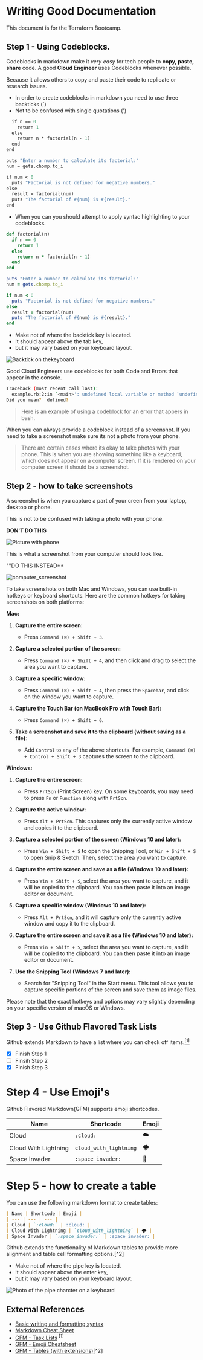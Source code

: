 # Writing Good Documentation
This document is for the Terraform Bootcamp. 

## Step 1 - Using Codeblocks.

Codeblocks in markdown make it *very easy* for tech people to **copy, paste, share** code.
A good __Cloud Engineer__ uses Codeblocks whenever possible. 

Because it allows others to copy and paste their code to replicate or research issues. 

- In order to create codeblocks in markdown you need to use three backticks (`)
- Not to be confused with single quotations (')
  
```def factorial(n)
  if n == 0
    return 1
  else
    return n * factorial(n - 1)
  end
end

puts "Enter a number to calculate its factorial:"
num = gets.chomp.to_i

if num < 0
  puts "Factorial is not defined for negative numbers."
else
  result = factorial(num)
  puts "The factorial of #{num} is #{result}."
end
```

- When you can you should attempt to apply syntac highlighting to your codeblocks.

```ruby
def factorial(n)
  if n == 0
    return 1
  else
    return n * factorial(n - 1)
  end
end

puts "Enter a number to calculate its factorial:"
num = gets.chomp.to_i

if num < 0
  puts "Factorial is not defined for negative numbers."
else
  result = factorial(num)
  puts "The factorial of #{num} is #{result}."
end
```

- Make not of where the backtick key is located.
- It should appear above the tab key,
- but it may vary based on your keyboard layout.

![Backtick on thekeyboard](assets/backtick.png)

Good Cloud Engineers use codeblocks for both Code and Errors that appear in the console.

```bash
Traceback (most recent call last):
  example.rb:2:in `<main>': undefined local variable or method `undefined_variable' for main:Object (NameError)
Did you mean?  defined?
```
> Here is an example of using a codeblock for an error that appers in bash.

When you can always provide a codeblock instead of a screenshot.
If you need to take a screenshot make sure its not a photo from your phone. 

> There are certain cases where its okay to take photos with your phone. This is when you are showing something like a keyboard, which does not appear on a computer screen. If it is rendered on your computer screen it should be a screenshot.

## Step 2 - how to take screenshots

A screenshot is when you capture a part of your creen from your laptop, desktop or phone.

This is not to be confused with taking a photo with your phone.

**DON'T DO THIS**

![Picture with phone](assets/phone.png)

This is what a screenshot from your computer should look like.

""DO THIS INSTEAD**

![computer_screenshot](assets/screenshot.png)

To take screenshots on both Mac and Windows, you can use built-in hotkeys or keyboard shortcuts. Here are the common hotkeys for taking screenshots on both platforms:

**Mac:**

1. **Capture the entire screen:**
   - Press `Command (⌘) + Shift + 3`.

2. **Capture a selected portion of the screen:**
   - Press `Command (⌘) + Shift + 4`, and then click and drag to select the area you want to capture.

3. **Capture a specific window:**
   - Press `Command (⌘) + Shift + 4`, then press the `Spacebar`, and click on the window you want to capture.

4. **Capture the Touch Bar (on MacBook Pro with Touch Bar):**
   - Press `Command (⌘) + Shift + 6`.

5. **Take a screenshot and save it to the clipboard (without saving as a file):**
   - Add `Control` to any of the above shortcuts. For example, `Command (⌘) + Control + Shift + 3` captures the screen to the clipboard.

**Windows:**

1. **Capture the entire screen:**
   - Press `PrtScn` (Print Screen) key. On some keyboards, you may need to press `Fn` or `Function` along with `PrtScn`.

2. **Capture the active window:**
   - Press `Alt + PrtScn`. This captures only the currently active window and copies it to the clipboard.

3. **Capture a selected portion of the screen (Windows 10 and later):**
   - Press `Win + Shift + S` to open the Snipping Tool, or `Win + Shift + S` to open Snip & Sketch. Then, select the area you want to capture.

4. **Capture the entire screen and save as a file (Windows 10 and later):**
   - Press `Win + Shift + S`, select the area you want to capture, and it will be copied to the clipboard. You can then paste it into an image editor or document.

5. **Capture a specific window (Windows 10 and later):**
   - Press `Alt + PrtScn`, and it will capture only the currently active window and copy it to the clipboard.

6. **Capture the entire screen and save it as a file (Windows 10 and later):**
   - Press `Win + Shift + S`, select the area you want to capture, and it will be copied to the clipboard. You can then paste it into an image editor or document.

7. **Use the Snipping Tool (Windows 7 and later):**
   - Search for "Snipping Tool" in the Start menu. This tool allows you to capture specific portions of the screen and save them as image files.

Please note that the exact hotkeys and options may vary slightly depending on your specific version of macOS or Windows.

## Step 3 - Use Github Flavored Task Lists

Github extends Markdown to have a list where you can check off items.[<sup>[1]</sup>](#external-references)

- [x] Finish Step 1
- [ ] Finsih Step 2
- [x] Finish Step 3

# Step 4 - Use Emoji's

Github Flavored Markdown(GFM) supports emoji shortcodes.

| Name | Shortcode | Emoji |
| --- | --- | --- |
| Cloud | `:cloud:` | :cloud: |
| Cloud With Lightning | `cloud_with_lightning` | 🌩️ |
| Space Invader | `:space_invader:` | :space_invader: |

# Step 5 - how to create a table

You can use the following markdown format to create tables:
```md
| Name | Shortcode | Emoji |
| --- | --- | --- |
| Cloud | `:cloud:` | :cloud: |
| Cloud With Lightning | `cloud_with_lightning` | 🌩️ |
| Space Invader | `:space_invader:` | :space_invader: |
```
Github extends the functionality of Markdown tables to provide more alignment and table cell formatting options.[^2]

- Make not of where the pipe key is located.
- It should appear above the enter key,
- but it may vary based on your keyboard layout.

![Photo of the pipe charcter on a keyboard ](assets/pipe.jpg)

## External References

- [Basic writing and formatting syntax](https://docs.github.com/en/get-started/writing-on-github/getting-started-with-writing-and-formatting-on-github/basic-writing-and-formatting-syntax)
- [Markdown Cheat Sheet](https://www.markdownguide.org/cheat-sheet/)
- [GFM - Task Lists](https://docs.github.com/en/get-started/writing-on-github/getting-started-with-writing-and-formatting-on-github/basic-writing-and-formatting-syntax#task-lists) <sup>[1]</sup>
- [GFM - Emoji Cheatsheet](https://github.com/ikatyang/emoji-cheat-sheet)
- [GFM - Tables (with extensions)](https://github.github.com/gfm/#tables-extension-)[^2]

